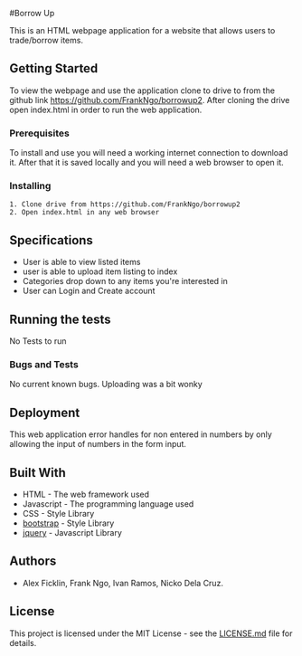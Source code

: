 #Borrow Up

This is an HTML webpage application for a website that allows users to trade/borrow items.

## Getting Started

To view the webpage and use the application clone to drive to from the github link https://github.com/FrankNgo/borrowup2.  After cloning the drive open index.html in order to run the web application.

### Prerequisites

To install and use you will need a working internet connection to download it.  After that it is saved locally and you will need a web browser to open it.

### Installing

```
1. Clone drive from https://github.com/FrankNgo/borrowup2
2. Open index.html in any web browser
```
## Specifications

  * User is able to view listed items
  * user is able to upload item listing to index
  * Categories drop down to any items you're interested in  
  * User can Login and Create account

## Running the tests

No Tests to run

### Bugs and Tests

No current known bugs.
Uploading was a bit wonky

## Deployment

 This web application error handles for non entered in numbers by only allowing the input of numbers in the form input.

## Built With

* HTML - The web framework used
* Javascript - The programming language used
* CSS - Style Library
* [bootstrap](https://getbootstrap.com/docs/3.3/) - Style Library
* [jquery](https://jquery.com/download/) - Javascript Library

## Authors

*  Alex Ficklin, Frank Ngo, Ivan Ramos, Nicko Dela Cruz.

## License

This project is licensed under the MIT License - see the [LICENSE.md](LICENSE.md) file for details.
